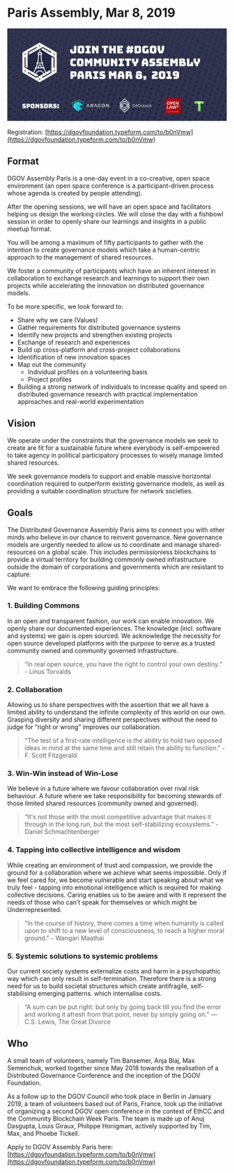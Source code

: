 # Paris Assembly, Mar 8, 2019

![](../../.gitbook/assets/image%20%2813%29.png)

Registration: [https://dgovfoundation.typeform.com/to/b0nVmw](https://dgovfoundation.typeform.com/to/b0nVmw)

## Format

DGOV Assembly Paris is a one-day event in a co-creative, open space environment \(an open space conference is a participant-driven process whose agenda is created by people attending\).

After the opening sessions, we will have an open space and facilitators helping us design the working circles. We will close the day with a fishbowl session in order to openly share our learnings and insights in a public meetup format.

You will be among a maximum of fifty participants to gather with the intention to create governance models which take a human-centric approach to the management of shared resources.

We foster a community of participants which have an inherent interest in collaboration to exchange research and learnings to support their own projects while accelerating the innovation on distributed governance models.

To be more specific, we look forward to:

* Share why we care \(Values\)
* Gather requirements for distributed governance systems
* Identify new projects and strengthen existing projects
* Exchange of research and experiences
* Build up cross-platform and cross-project collaborations
* Identification of new innovation spaces
* Map out the community
  * Individual profiles on a volunteering basis
  * Project profiles
* Building a strong network of individuals to increase quality and speed on distributed governance research with practical implementation approaches and real-world experimentation

## Vision

We operate under the constraints that the governance models we seek to create are fit for a sustainable future where everybody is self-empowered to take agency in political participatory processes to wisely manage limited shared resources.

We seek governance models to support and enable massive horizontal coordination required to outperform existing governance models, as well as providing a suitable coordination structure for network societies.

## Goals

The Distributed Governance Assembly Paris aims to connect you with other minds who believe in our chance to reinvent governance. New governance models are urgently needed to allow us to coordinate and manage shared-resources on a global scale. This includes permissionless blockchains to provide a virtual territory for building commonly owned infrastructure outside the domain of corporations and governments which are resistant to capture.

We want to embrace the following guiding principles:

### 1. Building Commons

In an open and transparent fashion, our work can enable innovation. We openly share our documented experiences. The knowledge \(incl. software and systems\) we gain is open sourced. We acknowledge the necessity for open source developed platforms with the purpose to serve as a trusted community owned and community governed infrastructure.

> “In real open source, you have the right to control your own destiny.“ - Linus Torvalds

### 2. Collaboration

Allowing us to share perspectives with the assertion that we all have a limited ability to understand the infinite complexity of this world on our own. Grasping diversity and sharing different perspectives without the need to judge for “right or wrong” improves our collaboration.

> "The test of a first-rate intelligence is the ability to hold two opposed ideas in mind at the same time and still retain the ability to function." - F. Scott Fitzgerald.

### 3. Win-Win instead of Win-Lose

We believe in a future where we favour collaboration over rival risk behaviour. A future where we take responsibility for becoming stewards of those limited shared resources \(community owned and governed\).

> “It's not those with the most competitive advantage that makes it through in the long run, but the most self-stabilizing ecosystems.” - Daniel Schmachtenberger

### 4. Tapping into collective intelligence and wisdom

While creating an environment of trust and compassion, we provide the ground for a collaboration where we achieve what seems impossible. Only if we feel cared for, we become vulnerable and start speaking about what we truly feel - tapping into emotional intelligence which is required for making collective decisions. Caring enables us to be aware and with it represent the needs of those who can’t speak for themselves or which might be Underrepresented.

> "In the course of history, there comes a time when humanity is called upon to shift to a new level of consciousness, to reach a higher moral ground." - Wangari Maathai

### 5. Systemic solutions to systemic problems

Our current society systems externalize costs and harm in a psychopathic way which can only result in self-termination. Therefore there is a strong need for us to build societal structures which create antifragile, self-stabilising emerging patterns. which internalise costs.

> “A sum can be put right: but only by going back till you find the error and working it afresh from that point, never by simply going on.” ― C.S. Lewis, The Great Divorce

## Who

A small team of volunteers, namely Tim Bansemer, Anja Blaj, Max Semenchuk, worked together since May 2018 towards the realisation of a Distributed Governance Conference and the inception of the DGOV Foundation.

As a follow up to the DGOV Council who took place in Berlin in January 2019, a team of volunteers based out of Paris, France, took up the initiative of organizing a second DGOV open conference in the context of EthCC and the Community Blockchain Week Paris. The team is made up of Anuj Dasgupta, Louis Giraux, Philippe Honigman, actively supported by Tim, Max, and Phoebe Tickell.

Apply to DGOV Assembly Paris here: [https://dgovfoundation.typeform.com/to/b0nVmw](https://dgovfoundation.typeform.com/to/b0nVmw)

